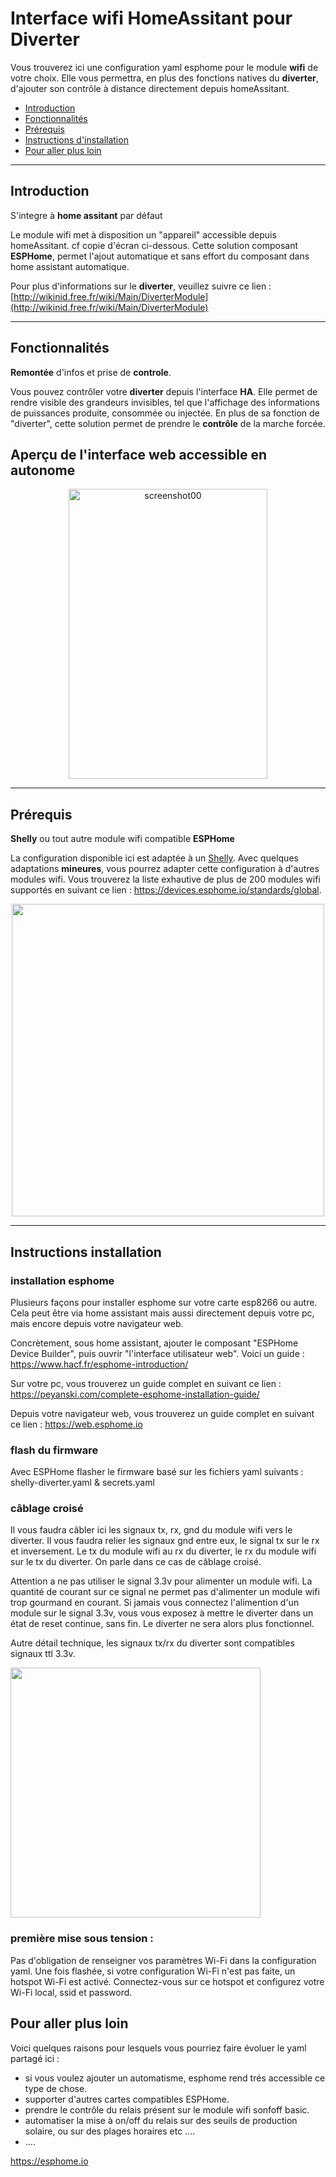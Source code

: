 # Interface wifi **HomeAssitant** pour **Diverter**
Vous trouverez ici une configuration yaml esphome pour le module **wifi** de votre choix. Elle vous permettra, en plus des fonctions natives du **diverter**, d'ajouter son contrôle à distance directement depuis homeAssitant.

- [Introduction](#Introduction)
- [Fonctionnalités](#Fonctionnalités)
- [Prérequis](#Prérequis)
- [Instructions d'installation](#Instructions-installation)
- [Pour aller plus loin](#Pour-aller-plus-loin)

---

## Introduction
S'integre à **home assitant** par défaut

Le module wifi met à disposition un "appareil" accessible depuis homeAssitant. cf copie d'écran ci-dessous. Cette solution  composant **ESPHome**, permet l'ajout automatique et sans effort du composant dans home assistant automatique.

Pour plus d'informations sur le **diverter**, veuillez suivre ce lien : [http://wikinid.free.fr/wiki/Main/DiverterModule](http://wikinid.free.fr/wiki/Main/DiverterModule)

---

## Fonctionnalités
**Remontée** d'infos et prise de **controle**.

Vous pouvez contrôler votre **diverter** depuis l'interface **HA**. Elle permet de rendre visible des grandeurs invisibles, tel que l'affichage des informations de puissances produite, consommée ou injectée. En plus de sa fonction de "diverter", cette solution permet de prendre le **contrôle** de la marche forcée.

## Aperçu de l'interface web accessible en autonome

<p align="center">
<img width="318" height="464" alt="screenshot00" src="https://github.com/user-attachments/assets/63021b32-4baf-41ff-8e5c-ecf4c7aa247c" />
</p>

---

## Prérequis
**Shelly** ou tout autre module wifi compatible **ESPHome**

La configuration disponible ici est adaptée à un [Shelly](https://devices.esphome.io/devices/Shelly-1).
Avec quelques adaptations **mineures**, vous pourrez adapter cette configuration à d'autres modules wifi. Vous trouverez la liste exhautive de plus de 200 modules wifi supportés en suivant ce lien : https://devices.esphome.io/standards/global.

<p align="center">
<img src="https://www.msxfaq.de/sonst/bastelbude/esp8266/esp8266-boards-shelly.gif" width="500">
</p>

---

## Instructions installation

### installation esphome

Plusieurs façons pour installer esphome sur votre carte esp8266 ou autre. Cela peut être via home assistant mais aussi directement depuis votre pc, mais encore depuis votre navigateur web.

Concrètement, sous home assistant, ajouter le composant "ESPHome Device Builder", puis ouvrir "l'interface utilisateur web". Voici un guide : https://www.hacf.fr/esphome-introduction/

Sur votre pc, vous trouverez un guide complet en suivant ce lien : https://peyanski.com/complete-esphome-installation-guide/

Depuis votre navigateur web, vous trouverez un guide complet en suivant ce lien : https://web.esphome.io


### flash du firmware

Avec ESPHome flasher le firmware basé sur les fichiers yaml suivants : shelly-diverter.yaml & secrets.yaml

### câblage croisé

Il vous faudra câbler ici les signaux tx, rx, gnd du module wifi vers le diverter. Il vous faudra relier les signaux gnd entre eux, le signal tx sur le rx et inversement. Le tx du module wifi au rx du diverter, le rx du module wifi sur le tx du diverter. On parle dans ce cas de câblage croisé.

Attention a ne pas utiliser le signal 3.3v pour alimenter un module wifi. La quantité de courant sur ce signal ne permet pas d'alimenter un module wifi trop gourmand en courant. Si jamais vous connectez l'alimention d'un module sur le signal 3.3v, vous vous exposez à mettre le diverter dans un état de reset continue, sans fin. Le diverter ne sera alors plus fonctionnel.

Autre détail technique, les signaux tx/rx du diverter sont compatibles signaux ttl 3.3v.

<img src="http://lionel.wiki.free.fr/download/projets/diverterV1_7_20190705/connect_diverter_03.png" width="400">

### première mise sous tension :

Pas d'obligation de renseigner vos paramètres Wi-Fi dans la configuration yaml.
Une fois flashée, si votre configuration Wi-Fi n'est pas faite, un hotspot Wi-Fi est activé. Connectez-vous sur ce hotspot et configurez votre Wi-Fi local, ssid et password.


## Pour aller plus loin

Voici quelques raisons pour lesquels vous pourriez faire évoluer le yaml partagé ici :
+ si vous voulez ajouter un automatisme, esphome rend trés accessible ce type de chose.
+ supporter d'autres cartes compatibles ESPHome.
+ prendre le contrôle du relais présent sur le module wifi sonfoff basic.
+ automatiser la mise à on/off du relais sur des seuils de production solaire, ou sur des plages horaires etc ....
+ ....

https://esphome.io
